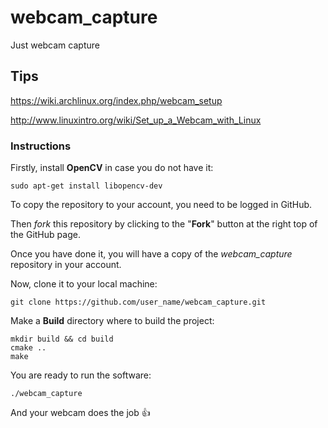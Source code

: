 # webcam_capture
Just webcam capture

## Tips
https://wiki.archlinux.org/index.php/webcam_setup

http://www.linuxintro.org/wiki/Set_up_a_Webcam_with_Linux

### Instructions
Firstly, install **OpenCV** in case you do not have it:

```sudo apt-get install libopencv-dev```

To copy the repository to your account, you need to be logged in GitHub.

Then *fork* this repository by clicking to the "**Fork**" button at the right top of the GitHub page.

Once you have done it, you will have a copy of the *webcam_capture* repository in your account.

Now, clone it to your local machine:

```git clone https://github.com/user_name/webcam_capture.git```

Make a **Build** directory where to build the project:
```
mkdir build && cd build
cmake ..
make
```


You are ready to run the software:

```./webcam_capture```

And your webcam does the job :+1:
